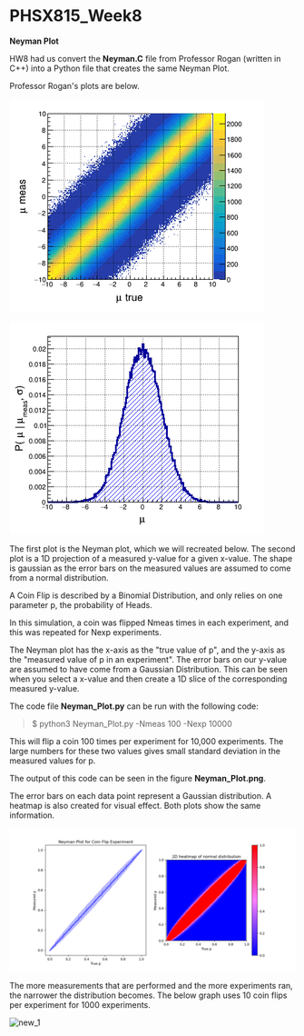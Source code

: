 # PHSX815_Week8

**Neyman Plot**

HW8 had us convert the **Neyman.C** file from Professor Rogan (written in C++) into a Python file that creates the same Neyman Plot.

Professor Rogan's plots are below.

![Rogan_Neyman.png](https://github.com/DJDdawg/PHSX815_Week8/blob/main/PHSX815_Week8/macros/c0.png)

![Rogan_Gaussian.png](https://github.com/DJDdawg/PHSX815_Week8/blob/main/PHSX815_Week8/macros/c1.png)

The first plot is the Neyman plot, which we will recreated below. The second plot is a 1D projection of a measured y-value for a given x-value. The shape is gaussian as the error bars on the measured values are assumed to come from a normal distribution.

A Coin Flip is described by a Binomial Distribution, and only relies on one parameter p, the probability of Heads. 

In this simulation, a coin was flipped Nmeas times in each experiment, and this was repeated for Nexp experiments.

The Neyman plot has the x-axis as the "true value of p", and the y-axis as the "measured value of p in an experiment". The error bars on our y-value are assumed to have come from a Gaussian Distribution. This can be seen when you select a x-value and then create a 1D slice of the corresponding measured y-value.

The code file **Neyman_Plot.py** can be run with the following code:

> $ python3 Neyman_Plot.py -Nmeas 100 -Nexp 10000

This will flip a coin 100 times per experiment for 10,000 experiments. The large numbers for these two values gives small standard deviation in the measured values for p.

The output of this code can be seen in the figure **Neyman_Plot.png**.

The error bars on each data point represent a Gaussian distribution. A heatmap is also created for visual effect. Both plots show the same information.

![new](https://github.com/DJDdawg/PHSX815_Week8/blob/main/PHSX815_Week8/Neyman%20Plot.png)

The more measurements that are performed and the more experiments ran, the narrower the distribution becomes. The below graph uses 10 coin flips per experiment for 1000 experiments.

![new_1](https://user-images.githubusercontent.com/76142511/227788755-29ad4538-b134-41cf-af55-52c5bd800c76.png)


